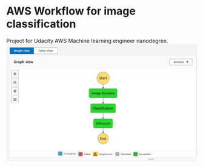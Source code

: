# AWS Workflow for image classification
Project for Udacity AWS Machine learning engineer nanodegree. 
<img src="Step_function.jpg">
